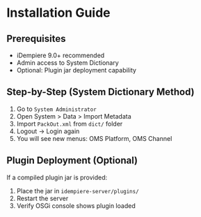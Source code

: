 # Installation Guide

## Prerequisites

- iDempiere 9.0+ recommended
- Admin access to System Dictionary
- Optional: Plugin jar deployment capability

## Step-by-Step (System Dictionary Method)

1. Go to `System Administrator`
2. Open System > Data > Import Metadata
3. Import `PackOut.xml` from `dict/` folder
4. Logout → Login again
5. You will see new menus: OMS Platform, OMS Channel

## Plugin Deployment (Optional)

If a compiled plugin jar is provided:

1. Place the jar in `idempiere-server/plugins/`
2. Restart the server
3. Verify OSGi console shows plugin loaded